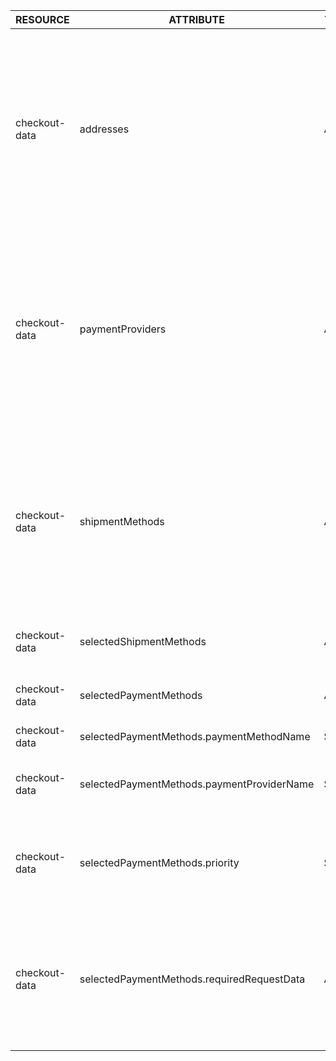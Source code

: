 | RESOURCE | ATTRIBUTE | TYPE | DESCRIPTION |
| --- | ----------- | ----- | ----- |
| checkout-data | addresses | Array | A list of customer addresses that can be used for billing or shipping. This attribute is deprecated. To retrieve all available addresses, include the `addresses` resource in your request. |
| checkout-data | paymentProviders | Array | Payment providers that can be used for the checkout. This attribute is deprecated. To retrieve all the available payment methods, include the `payment-methods` resource in your request. |  
| checkout-data | shipmentMethods | Array | A list of available shipment methods. This attribute is deprecated. To retrieve all the available shipment methods, include the `shipment-methods` resource in your request. |  
| checkout-data | selectedShipmentMethods | Array | Shipment methods selected for the order.  |
| checkout-data | selectedPaymentMethods | Array | Payment methods selected for this order. |
| checkout-data | selectedPaymentMethods.paymentMethodName | String | Payment method name. |
| checkout-data | selectedPaymentMethods.paymentProviderName | String | Name of the payment provider for this payment method. |
| checkout-data | selectedPaymentMethods.priority | String | Defines the order of returned payment methods in ascending order. |
| checkout-data | selectedPaymentMethods.requiredRequestData | Array | A list of attributes required by the given method to effectuate a purchase. The actual list depends on the specific provider. |
